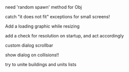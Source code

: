 
need 'random spawn' method for Obj

catch "it does not fit" exceptions for small screens!

Add a loading graphic while resizing

add a check for resolution on startup, and act accordingly

custom dialog scrollbar

show dialog on collisions!!

try to unite buildings and units lists
